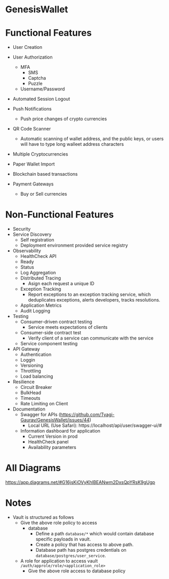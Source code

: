 # GenesisWallet

# Functional Features
* User Creation
* User Authorization
    * MFA
        * SMS
        * Captcha
        * Puzzle
    * Username/Password
* Automated Session Logout

* Push Notifications
    * Push price changes of crypto currencies

* QR Code Scanner 
    * Automatic scanning of wallet address, and the public keys, or users will have to type long walleet address characters

* Multiple Cryptocurrencies
* Paper Wallet Import
* Blockchain based transactions
* Payment Gateways
    * Buy or Sell currencies

# Non-Functional Features
* Security
* Service Discovery
    * Self registration
    * Deployment environment provided service registry
* Observability
    * HealthCheck API
    * Ready
    * Status
    * Log Aggregation
    * Distributed Tracing
        * Asign each request a unique ID
    * Exception Tracking
        * Report exceptions to an exception tracking service, which deduplicates exceptions, alerts developers, tracks resolutions.
    * Application Metrics 
    * Audit Logging
* Testing
    * Consumer-driven contract testing
        * Service meets expectations of clients
    * Consumer-side contract test
        * Verify client of a service can communicate with the service
    * Service component testing
* API Gateway
    * Authentication
    * Loggin
    * Versioning
    * Throttling
    * Load balancing
* Resilience
    * Circuit Breaker
    * BulkHead
    * Timeouts
    * Rate Limiting on Client
* Documentation
  * Swagger for APIs (https://github.com/Tyagi-Gaurav/GenesisWallet/issues/44)
    * Local URL (Use Safari): https://localhost/api/user/swagger-ui/# 
  * Information dashboard for application
    * Current Version in prod
    * HealthCheck panel
    * Availability parameters 

# All Diagrams
https://app.diagrams.net/#G16jsKiOVyKhlBEANwm2DxsQpYRsK9gUgp

# Notes
* Vault is structured as follows
  * Give the above role policy to access 
    * database
      * Define a path `database/*` which would contain database specific payloads in vault.
      * Create a policy that has access to above path.
      * Database path has postgres credentials on `database/postgres/user_service`.
  * A role for application to access vault `/auth/approle/role/<application_role>`
    * Give the above role access to database policy
